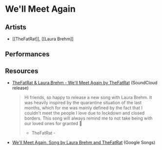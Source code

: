# We'll Meet Again
## Artists
- [[TheFatRat]], [[Laura Brehm]]

## Performances

## Resources

- [TheFatRat & Laura Brehm \- We'll Meet Again by TheFatRat](https://soundcloud.com/thefatrat/thefatrat-laura-brehm-well-meet-again) (SoundCloud release)
	> Hi friends, so happy to release a new song with Laura Brehm. It was heavily inspired by the quarantine situation of the last months, which for me was mainly defined by the fact that I couldn't meet the people I love due to lockdown and closed borders. This song will always remind me to not take being with our loved ones for granted 💛
	> 
	> - TheFatRat -
- [We'll Meet Again, Song by Laura Brehm and TheFatRat](https://g.co/kgs/dK39AG) (Google Songs)